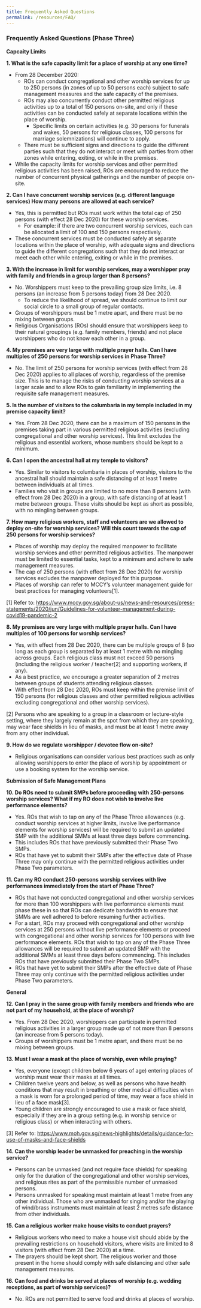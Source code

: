 ```yaml
---
title: Frequently Asked Questions
permalink: /resources/FAQ/
---
```


### Frequently Asked Questions (Phase Three)

**Capcaity Limits**

**1. What is the safe capacity limit for a place of worship at any one time?**
  * From 28 December 2020:
    * ROs can conduct congregational and other worship services for up to 250 persons (in zones of up to 50 persons each) subject to safe management measures and the safe capacity of the premises.
    * ROs may also concurrently conduct other permitted religious activities up to a total of 150 persons on-site, and only if these activities can be conducted safely at separate locations within the place of worship.
      * Specific limits on certain activities (e.g. 30 persons for funerals and wakes, 50 persons for religious classes, 100 persons for marriage solemnizations) will continue to apply.
    * There must be sufficient signs and directions to guide the different parties such that they do not interact or meet with parties from other zones while entering, exiting, or while in the premises. 
  * While the capacity limits for worship services and other permitted religious activities has been raised, ROs are encouraged to reduce the number of concurrent physical gatherings and the number of people on-site. 

**2. Can I have concurrent worship services (e.g. different language services) How many persons are allowed at each service?**
  * Yes, this is permitted but ROs must work within the total cap of 250 persons (with effect 28 Dec 2020) for these worship services.
    * For example: if there are two concurrent worship services, each can be allocated a limit of 100 and 150 persons respectively.
  * These concurrent services must be conducted safely at separate locations within the place of worship, with adequate signs and directions to guide the different congregations such that they do not interact or meet each other while entering, exiting or while in the premises.  
  
**3. With the increase in limit for worship services, may a worshipper pray with family and friends in a group larger than 8 persons?**
  * No. Worshippers must keep to the prevailing group size limits, i.e. 8 persons (an increase from 5 persons today) from 28 Dec 2020.
    * To reduce the likelihood of spread, we should continue to limit our social circle to a small group of regular contacts.
  * Groups of worshippers must be 1 metre apart, and there must be no mixing between groups. 
  * Religious Organisations (ROs) should ensure that worshippers keep to their natural groupings (e.g. family members, friends) and not place worshippers who do not know each other in a group.

**4. My premises are very large with multiple prayer halls. Can I have multiples of 250 persons for worship services in Phase Three?**
  * No. The limit of 250 persons for worship services (with effect from 28 Dec 2020) applies to all places of worship, regardless of the premise size. This is to manage the risks of conducting worship services at a larger scale and to allow ROs to gain familiarity in implementing the requisite safe management measures.
  
**5. Is the number of visitors to the columbaria in my temple included in my premise capacity limit?**
  * Yes. From 28 Dec 2020, there can be a maximum of 150 persons in the premises taking part in various permitted religious activities (excluding congregational and other worship services). This limit excludes the religious and essential workers, whose numbers should be kept to a minimum.  

**6. Can I open the ancestral hall at my temple to visitors?**
  *	Yes. Similar to visitors to columbaria in places of worship, visitors to the ancestral hall should maintain a safe distancing of at least 1 metre between individuals at all times. 
  * Families who visit in groups are limited to no more than 8 persons (with effect from 28 Dec 2020) in a group, with safe distancing of at least 1 metre between groups. These visits should be kept as short as possible, with no mingling between groups.

**7. How many religious workers, staff and volunteers are we allowed to deploy on-site for worship services? Will this count towards the cap of 250 persons for worship services?**
  * Places of worship may deploy the required manpower to facilitate worship services and other permitted religious activities. The manpower must be limited to essential tasks, kept to a minimum and adhere to safe management measures. 
  * The cap of 250 persons (with effect from 28 Dec 2020) for worship services excludes the manpower deployed for this purpose.
  * Places of worship can refer to MCCY’s volunteer management guide for best practices for managing volunteers[1].
  
  [1] Refer to: https://www.mccy.gov.sg/about-us/news-and-resources/press-statements/2020/jun/Guidelines-for-volunteer-management-during-covid19-pandemic-2

**8. My premises are very large with multiple prayer halls. Can I have multiples of 100 persons for worship services?**
  * Yes, with effect from 28 Dec 2020, there can be multiple groups of 8 (so long as each group is separated by at least 1 metre with no mingling across groups. Each religious class must not exceed 50 persons (including the religious worker / teacher[2] and supporting workers, if any).
  * As a best practice, we encourage a greater separation of 2 metres between groups of students attending religious classes.
  * With effect from 28 Dec 2020, ROs must keep within the premise limit of 150 persons (for religious classes and other permitted religious activities excluding congregational and other worship services).
  
  [2] Persons who are speaking to a group in a classroom or lecture-style setting, where they largely remain at the spot from which they are speaking, may wear face shields in lieu of masks, and must be at least 1 metre away from any other individual.
  
**9. How do we regulate worshipper / devotee flow on-site?**
  * Religious organisations can consider various best practices such as only allowing worshippers to enter the place of worship by appointment or use a booking system for the worship service.
  
**Submission of Safe Management Plans**

**10. Do ROs need to submit SMPs before proceeding with 250-persons worship services? What if my RO does not wish to involve live performance elements?**
  * Yes. ROs that wish to tap on any of the Phase Three allowances (e.g. conduct worship services at higher limits, involve live performance elements for worship services) will be required to submit an updated SMP with the additional SMMs at least three days before commencing.
  * This includes ROs that have previously submitted their Phase Two SMPs.
  * ROs that have yet to submit their SMPs after the effective date of Phase Three may only continue with the permitted religious activities under Phase Two parameters. 

**11. Can my RO conduct 250-persons worship services with live performances immediately from the start of Phase Three?**
  * ROs that have not conducted congregational and other worship services for more than 100 worshippers with live performance elements must phase these in so that ROs can dedicate bandwidth to ensure that SMMs are well adhered to before resuming further activities. 
   * For a start, ROs may proceed with congregational and other worship services at 250 persons without live performance elements or proceed with congregational and other worship services for 100 persons with live performance elements. ROs that wish to tap on any of the Phase Three allowances will be required to submit an updated SMP with the additional SMMs at least three days before commencing. This includes ROs that have previously submitted their Phase Two SMPs.
  * ROs that have yet to submit their SMPs after the effective date of Phase Three may only continue with the permitted religious activities under Phase Two parameters. 

**General**

**12. Can I pray in the same group with family members and friends who are not part of my household, at the place of worship?**
  * Yes. From 28 Dec 2020, worshippers can participate in permitted religious activities in a larger group made up of not more than 8 persons (an increase from 5 persons today). 
  * Groups of worshippers must be 1 metre apart, and there must be no mixing between groups.
 
**13. Must I wear a mask at the place of worship, even while praying?**
  * Yes, everyone (except children below 6 years of age) entering places of worship must wear their masks at all times.  
  * Children twelve years and below, as well as persons who have health conditions that may result in breathing or other medical difficulties when a mask is worn for a prolonged period of time, may wear a face shield in lieu of a face mask[3].   
  * Young children are strongly encouraged to use a mask or face shield, especially if they are in a group setting (e.g. in worship service or religious class) or when interacting with others.
  
  [3] Refer to: https://www.moh.gov.sg/news-highlights/details/guidance-for-use-of-masks-and-face-shields 

**14. Can the worship leader be unmasked for preaching in the worship service?**
  * Persons can be unmasked (and not require face shields) for speaking only for the duration of the congregational and other worship services, and religious rites as part of the permissible number of unmasked persons.
  * Persons unmasked for speaking must maintain at least 1 metre from any other individual. Those who are unmasked for singing and/or the playing of wind/brass instruments must maintain at least 2 metres safe distance from other individuals.

**15. Can a religious worker make house visits to conduct prayers?**
  * Religious workers who need to make a house visit should abide by the prevailing restrictions on household visitors, where visits are limited to 8 visitors (with effect from 28 Dec 2020) at a time. 
  * The prayers should be kept short.  The religious worker and those present in the home should comply with safe distancing and other safe management measures.

**16. Can food and drinks be served at places of worship (e.g. wedding receptions, as part of worship services)?**
  * No. ROs are not permitted to serve food and drinks at places of worship. 
